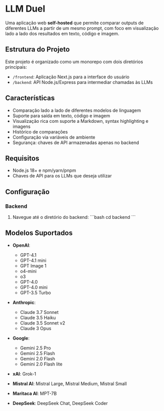 # LLM Duel

Uma aplicação web **self-hosted** que permite comparar outputs de diferentes LLMs a partir de um mesmo prompt, com foco em visualização lado a lado dos resultados em texto, código e imagem.

## Estrutura do Projeto

Este projeto é organizado como um monorepo com dois diretórios principais:

- `/frontend`: Aplicação Next.js para a interface do usuário
- `/backend`: API Node.js/Express para intermediar chamadas às LLMs

## Características

- Comparação lado a lado de diferentes modelos de linguagem
- Suporte para saída em texto, código e imagem
- Visualização rica com suporte a Markdown, syntax highlighting e imagens
- Histórico de comparações
- Configuração via variáveis de ambiente
- Segurança: chaves de API armazenadas apenas no backend

## Requisitos

- Node.js 18+ e npm/yarn/pnpm
- Chaves de API para os LLMs que deseja utilizar

## Configuração

### Backend

1. Navegue até o diretório do backend:
   \`\`\`bash
   cd backend
   \`\`\`

## Modelos Suportados

- **OpenAI**: 
  - GPT-4.1
  - GPT-4.1 mini
  - GPT Image 1
  - o4-mini
  - o3
  - GPT-4.0
  - GPT-4.0 mini
  - GPT-3.5 Turbo

- **Anthropic**: 
  - Claude 3.7 Sonnet
  - Claude 3.5 Haiku
  - Claude 3.5 Sonnet v2
  - Claude 3 Opus

- **Google**: 
  - Gemini 2.5 Pro
  - Gemini 2.5 Flash
  - Gemini 2.0 Flash
  - Gemini 2.0 Flash lite

- **xAI**: Grok-1
- **Mistral AI**: Mistral Large, Mistral Medium, Mistral Small
- **Maritaca AI**: MPT-7B
- **DeepSeek**: DeepSeek Chat, DeepSeek Coder
